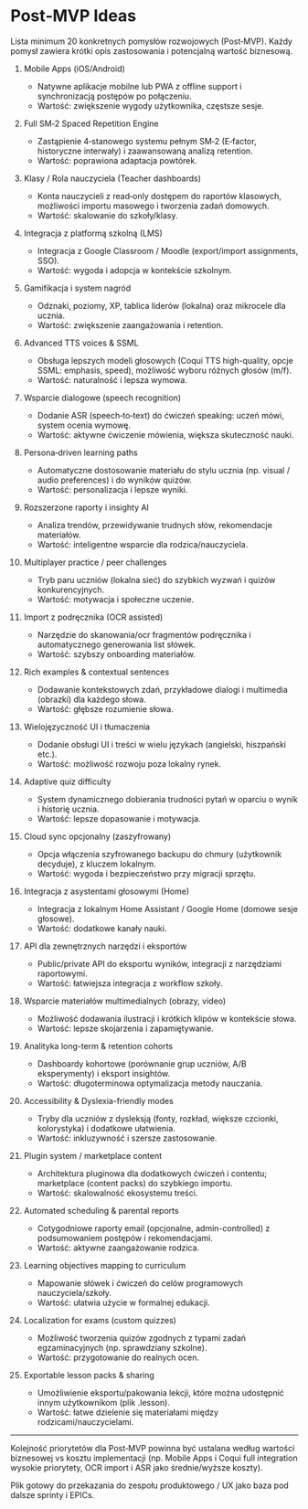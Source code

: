 # Post‑MVP Ideas

Lista minimum 20 konkretnych pomysłów rozwojowych (Post‑MVP). Każdy pomysł zawiera krótki opis zastosowania i potencjalną wartość biznesową.

1. Mobile Apps (iOS/Android)
   - Natywne aplikacje mobilne lub PWA z offline support i synchronizacją postępów po połączeniu.
   - Wartość: zwiększenie wygody użytkownika, częstsze sesje.

2. Full SM‑2 Spaced Repetition Engine
   - Zastąpienie 4‑stanowego systemu pełnym SM‑2 (E‑factor, historyczne interwały) i zaawansowaną analizą retention.
   - Wartość: poprawiona adaptacja powtórek.

3. Klasy / Rola nauczyciela (Teacher dashboards)
   - Konta nauczycieli z read‑only dostępem do raportów klasowych, możliwości importu masowego i tworzenia zadań domowych.
   - Wartość: skalowanie do szkoły/klasy.

4. Integracja z platformą szkolną (LMS)
   - Integracja z Google Classroom / Moodle (export/import assignments, SSO).
   - Wartość: wygoda i adopcja w kontekście szkolnym.

5. Gamifikacja i system nagród
   - Odznaki, poziomy, XP, tablica liderów (lokalna) oraz mikrocele dla ucznia.
   - Wartość: zwiększenie zaangażowania i retention.

6. Advanced TTS voices & SSML
   - Obsługa lepszych modeli głosowych (Coqui TTS high-quality, opcje SSML: emphasis, speed), możliwość wyboru różnych głosów (m/f).
   - Wartość: naturalność i lepsza wymowa.

7. Wsparcie dialogowe (speech recognition)
   - Dodanie ASR (speech‑to‑text) do ćwiczeń speaking: uczeń mówi, system ocenia wymowę.
   - Wartość: aktywne ćwiczenie mówienia, większa skuteczność nauki.

8. Persona‑driven learning paths
   - Automatyczne dostosowanie materiału do stylu ucznia (np. visual / audio preferences) i do wyników quizów.
   - Wartość: personalizacja i lepsze wyniki.

9. Rozszerzone raporty i insighty AI
   - Analiza trendów, przewidywanie trudnych słów, rekomendacje materiałów.
   - Wartość: inteligentne wsparcie dla rodzica/nauczyciela.

10. Multiplayer practice / peer challenges
    - Tryb paru uczniów (lokalna sieć) do szybkich wyzwań i quizów konkurencyjnych.
    - Wartość: motywacja i społeczne uczenie.

11. Import z podręcznika (OCR assisted)
    - Narzędzie do skanowania/ocr fragmentów podręcznika i automatycznego generowania list słówek.
    - Wartość: szybszy onboarding materiałów.

12. Rich examples & contextual sentences
    - Dodawanie kontekstowych zdań, przykładowe dialogi i multimedia (obrazki) dla każdego słowa.
    - Wartość: głębsze rozumienie słowa.

13. Wielojęzyczność UI i tłumaczenia
    - Dodanie obsługi UI i treści w wielu językach (angielski, hiszpański etc.).
    - Wartość: możliwość rozwoju poza lokalny rynek.

14. Adaptive quiz difficulty
    - System dynamicznego dobierania trudności pytań w oparciu o wynik i historię ucznia.
    - Wartość: lepsze dopasowanie i motywacja.

15. Cloud sync opcjonalny (zaszyfrowany)
    - Opcja włączenia szyfrowanego backupu do chmury (użytkownik decyduje), z kluczem lokalnym.
    - Wartość: wygoda i bezpieczeństwo przy migracji sprzętu.

16. Integracja z asystentami głosowymi (Home)
    - Integracja z lokalnym Home Assistant / Google Home (domowe sesje głosowe).
    - Wartość: dodatkowe kanały nauki.

17. API dla zewnętrznych narzędzi i eksportów
    - Public/private API do eksportu wyników, integracji z narzędziami raportowymi.
    - Wartość: łatwiejsza integracja z workflow szkoły.

18. Wsparcie materiałów multimedialnych (obrazy, video)
    - Możliwość dodawania ilustracji i krótkich klipów w kontekście słowa.
    - Wartość: lepsze skojarzenia i zapamiętywanie.

19. Analityka long-term & retention cohorts
    - Dashboardy kohortowe (porównanie grup uczniów, A/B eksperymenty) i eksport insightów.
    - Wartość: długoterminowa optymalizacja metody nauczania.

20. Accessibility & Dyslexia-friendly modes
    - Tryby dla uczniów z dysleksją (fonty, rozkład, większe czcionki, kolorystyka) i dodatkowe ułatwienia.
    - Wartość: inkluzywność i szersze zastosowanie.

21. Plugin system / marketplace content
    - Architektura pluginowa dla dodatkowych ćwiczeń i contentu; marketplace (content packs) do szybkiego importu.
    - Wartość: skalowalność ekosystemu treści.

22. Automated scheduling & parental reports
    - Cotygodniowe raporty email (opcjonalne, admin-controlled) z podsumowaniem postępów i rekomendacjami.
    - Wartość: aktywne zaangażowanie rodzica.

23. Learning objectives mapping to curriculum
    - Mapowanie słówek i ćwiczeń do celów programowych nauczyciela/szkoły.
    - Wartość: ułatwia użycie w formalnej edukacji.

24. Localization for exams (custom quizzes)
    - Możliwość tworzenia quizów zgodnych z typami zadań egzaminacyjnych (np. sprawdziany szkolne).
    - Wartość: przygotowanie do realnych ocen.

25. Exportable lesson packs & sharing
    - Umożliwienie eksportu/pakowania lekcji, które można udostępnić innym użytkownikom (plik .lesson).
    - Wartość: łatwe dzielenie się materiałami między rodzicami/nauczycielami.

---

Kolejność priorytetów dla Post‑MVP powinna być ustalana według wartości biznesowej vs kosztu implementacji (np. Mobile Apps i Coqui full integration wysokie priorytety, OCR import i ASR jako średnie/wyższe koszty).

Plik gotowy do przekazania do zespołu produktowego / UX jako baza pod dalsze sprinty i EPICs.
